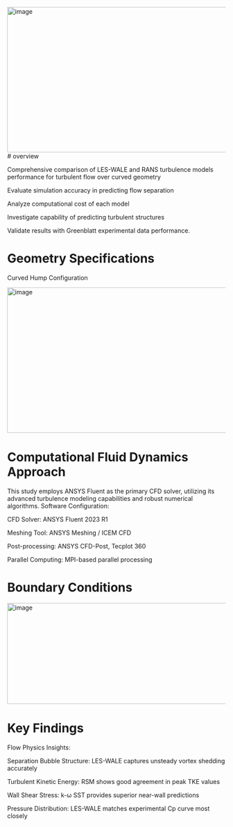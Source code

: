<img width="800" height="336" alt="image" src="https://github.com/user-attachments/assets/04c9ad42-9c7f-4388-a4b7-a4a5f448a8e8" /># overview

Comprehensive comparison of LES-WALE and RANS turbulence models performance for turbulent flow over curved geometry

Evaluate simulation accuracy in predicting flow separation

Analyze computational cost of each model

Investigate capability of predicting turbulent structures

Validate results with Greenblatt experimental data performance.

   # Geometry Specifications

Curved Hump Configuration

<img width="800" height="336" alt="image" src="https://github.com/user-attachments/assets/ea775575-99b0-494b-b831-d3c628c96957" />


# Computational Fluid Dynamics Approach
This study employs ANSYS Fluent as the primary CFD solver, utilizing its advanced turbulence modeling capabilities and robust numerical algorithms.
Software Configuration:

CFD Solver: ANSYS Fluent 2023 R1

Meshing Tool: ANSYS Meshing / ICEM CFD

Post-processing: ANSYS CFD-Post, Tecplot 360

Parallel Computing: MPI-based parallel processing
# Boundary Conditions
<img width="807" height="233" alt="image" src="https://github.com/user-attachments/assets/75fee7c6-0f08-48f0-8468-1afa0d519ee5" />


# Key Findings
Flow Physics Insights:

Separation Bubble Structure: LES-WALE captures unsteady vortex shedding accurately

Turbulent Kinetic Energy: RSM shows good agreement in peak TKE values

Wall Shear Stress: k-ω SST provides superior near-wall predictions

Pressure Distribution: LES-WALE matches experimental Cp curve most closely

